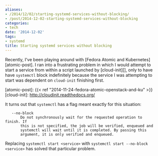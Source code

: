 ```yaml
---
aliases:
- /2014/12/02/starting-systemd-services-without-blocking/
- /post/2014-12-02-starting-systemd-services-without-blocking
categories:
- tech
date: '2014-12-02'
tags:
- systemd
title: Starting systemd services without blocking
---
```


Recently, I've been playing around with [Fedora Atomic and
Kubernetes][atomic-post].  I ran into a frustrating problem in which I
would attempt to start a service from within a script launched by
[cloud-init][], only to have have `systemctl` block indefinitely
because the service I was attempting to start was dependent on
`cloud-init` finishing first.

[atomic-post]: {{< ref "2014-11-24-fedora-atomic-openstack-and-ku" >}}
[cloud-init]: http://cloudinit.readthedocs.org/

It turns out that `systemctl` has a flag meant exactly for this
situation:

       --no-block
           Do not synchronously wait for the requested operation to finish. If
           this is not specified, the job will be verified, enqueued and
           systemctl will wait until it is completed. By passing this
           argument, it is only verified and enqueued.

Replacing `systemctl start <service>` with `systemctl start --no-block
<service>` has solved that particular problem.
